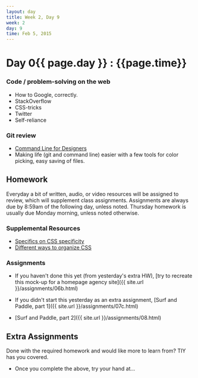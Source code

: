 ```yaml
---
layout: day
title: Week 2, Day 9
week: 2
day: 9
time: Feb 5, 2015
---
```


# Day 0{{ page.day }} : {{page.time}}

### Code / problem-solving on the web
* How to Google, correctly.
* StackOverflow
* CSS-tricks
* Twitter
* Self-reliance

<!--
### Accessibility on the web
* [A11y Project Checklist](http://a11yproject.com/checklist.html)
* [W3c on accessibility](http://www.w3.org/WAI/intro/accessibility.php) -->

### Git review
* [Command Line for Designers](http://www.forscreenonly.com)
* Making life (git and command line) easier with a few tools for color picking, easy saving of files.

## Homework
Everyday a bit of written, audio, or video resources will be assigned to review, which will supplement class assignments. Assignments are always due by 8:59am of the following day, unless noted. Thursday homework is usually due Monday morning, unless noted otherwise.

### Supplemental Resources
* [Specifics on CSS specificity](http://css-tricks.com/specifics-on-css-specificity/)
* [Different ways to organize CSS](http://mattstauffer.co/blog/organizing-css-oocss-smacss-and-bem)

### Assignments
* If you haven't done this yet (from yesterday's extra HW), [try to recreate this mock-up for a homepage agency site]({{ site.url }}/assignments/06b.html)

* If you didn't start this yesterday as an extra assignment, [Surf and Paddle, part 1]({{ site.url }}/assignments/07c.html)

* [Surf and Paddle, part 2]({{ site.url }}/assignments/08.html)

## Extra Assignments
Done with the required homework and would like more to learn from? TIY has you covered.

* Once you complete the above, try your hand at...

<!-- [Another "redlined" image to convert to Code]({{ site.url }}/assignments/0{{ page.day }}b.html) -->



